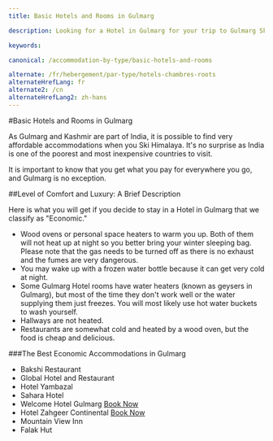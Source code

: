 ```yaml
---
title: Basic Hotels and Rooms in Gulmarg

description: Looking for a Hotel in Gulmarg for your trip to Gulmarg Ski Resort?  Gulmarg Hotels offer cheap accommodations and cozy comfort for your Ski Himalaya adventure.

keywords:

canonical: /accommodation-by-type/basic-hotels-and-rooms

alternate: /fr/hebergement/par-type/hotels-chambres-roots
alternateHrefLang: fr
alternate2: /cn
alternateHrefLang2: zh-hans
---
```


#Basic Hotels and Rooms in Gulmarg

As Gulmarg and Kashmir are part of India, it is possible to find very affordable accommodations when you Ski Himalaya. It's no surprise as India is one of the poorest and most inexpensive countries to visit.

It is important to know that you get what you pay for everywhere you go, and Gulmarg is no exception.

##Level of Comfort and Luxury: A Brief Description

Here is what you will get if you decide to stay in a Hotel in Gulmarg that we classify as "Economic."

+ Wood ovens or personal space heaters to warm you up. Both of them will not heat up at night so you better bring your winter sleeping bag. Please note that the gas needs to be turned off as there is no exhaust and the fumes are very dangerous.
+ You may wake up with a frozen water bottle because it can get very cold at night.
+ Some Gulmarg Hotel rooms have water heaters (known as geysers in Gulmarg), but most of the time they don't work well or the water supplying them just freezes. You will most likely use hot water buckets to wash yourself.
+ Hallways are not heated.
+ Restaurants are somewhat cold and heated by a wood oven, but the food is cheap and delicious.

###The Best Economic Accommodations in Gulmarg

+ Bakshi Restaurant
+ Global Hotel and Restaurant
+ Hotel Yambazal
+ Sahara Hotel
+ Welcome Hotel Gulmarg [Book Now](https://www.agoda.com/welcome-hotel-gulmarg/hotel/gulmarg-in.html?cid=1650708&target=_blank&classes=lodging-button)
+ Hotel Zahgeer Continental [Book Now](https://www.agoda.com/hotel-zahgeer-continental/hotel/gulmarg-in.html?cid=1650708&target=_blank&classes=lodging-button)
+ Mountain View Inn
+ Falak Hut
